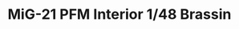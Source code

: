 ---
layout: product
title: "MiG-21 PFM Interior 1/48 Brassin"
price: "2200" 
desc: "Dodatak"
img_path: "/assets/img/648111.webp"
brand: "EDUARD"
available: true
special_offer: false
new: false
soon: false
cat: "010000"
subcat: "010400"
subsubcat: "00"
sifra: "648111"
popular: false
---